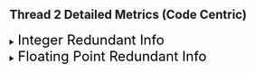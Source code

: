 ## Thread 2 Detailed Metrics (Code Centric)
<details><summary><font size="5" color="black">Integer Redundant Info</font></summary><blockquote>
<details><summary><font size="3" color="black">💡 [100%] Redundancy, with local redundancy xx% (xx Bytes / xx Bytes)</font></summary><blockquote><ul><li><font color="black">Fully Redundant Zero: xx% (xxx / xxx)</font></li><li><font color="black">Redmap:[0]XX XX 00 00 [4]</font></li><p><code><ins>💡 The Redmap shows that the the most significant bytes of the </br>loaded values are always redundant zeros. Lowering to a less precise data type </br>may lead to better performance and cache utilization.</ins></code></p></ul><details><summary><font color="black">CCT Info:</font></summary><blockquote>[object Object]</blockquote></details>
</blockquote></details>
</blockquote></details>
<details><summary><font size="5" color="black">Floating Point Redundant Info</font></summary><blockquote>
<details><summary><font size="3" color="black">[xx%] Redundancy, with local redundancy xx% (xx Zeros / xx Reads)</font></summary><blockquote><ul><li><font color="black">Fully Redundant Zero:xx% (xxx / xxx)</font></li>                                    <li><font color="black">Redmap: [mantissa | exponent | sign]:XX | XX XX | XX XX XX XX XX XX XX</font></li></ul><details><summary><font color="black">CCT Info:</font></summary><blockquote>[object Object]</blockquote></details>
</blockquote></details>
</blockquote></details>
